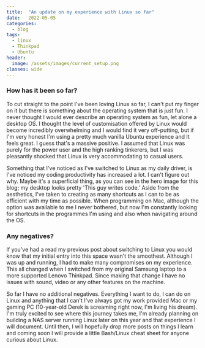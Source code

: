 ```yaml
---
title:  "An update on my experience with Linux so far"
date:   2022-05-05
categories:
  - blog
tags:
  - linux
  - Thinkpad
  - Ubuntu
header:
  image: /assets/images/current_setup.png
classes: wide
---
```


### How has it been so far?

To cut straight to the point I've been loving Linux so far, I can't put my finger on it but there
is something about the operating system that is just fun. I never thought I would ever describe an operating system
as fun, let alone a desktop OS. I thought the level of customisation offered by Linux would become incredibly overwhelming
and I would find it very off-putting, but if I'm very honest I'm using a pretty much vanilla Ubuntu experience and
It feels great. I guess that's a massive positive. I assumed that Linux was purely for the power user and
the high ranking tinkerers, but I was pleasantly shocked that Linux is very accommodating to casual users.

Something that I've noticed as I've switched to Linux as my daily driver, is I've noticed my coding productivity has
increased a lot. I can't figure out why. Maybe it's a superficial thing, as you can see in the hero image for
this blog; my desktop looks pretty 'This guy writes code.' Aside from the aesthetics, I've taken to creating
as many shortcuts as I can to be as efficient with my time as possible. When programming on Mac, although the option was
available to me I never bothered, but now I'm constantly looking for shortcuts in the programmes I'm using and also
when navigating around the OS.

### Any negatives?

If you've had a read my previous post about switching to Linux you would know that my initial entry into this space
wasn't the smoothest. Although I was up and running, I had to make many compromises on my experience. This all
changed when I switched from my original Samsung laptop to a more supported Lenovo Thinkpad. Since making that change
I have no issues with sound, video or any other features on the machine.

So far I have no additional negatives. Everything I want to do, I can do on Linux and anything that I can't I've always
got my work provided Mac or my gaming PC (10-year-old Derek is screaming right now, I'm living his dream).
I'm truly excited to see where this journey takes me, I'm already planning on building a NAS server running Linux later
on this year and that experience I will document. Until then, I will hopefully drop more posts on things I learn
and coming soon I will provide a little Bash/Linux cheat sheet for anyone curious about Linux.

